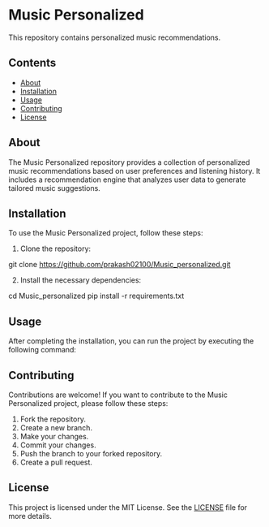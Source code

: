 <!DOCTYPE html>
<html>
<head>
  <meta charset="UTF-8">
</head>
<body>
  <h1>Music Personalized</h1>
  <p>This repository contains personalized music recommendations.</p>
  
  <h2>Contents</h2>
  <ul>
    <li><a href="#about">About</a></li>
    <li><a href="#installation">Installation</a></li>
    <li><a href="#usage">Usage</a></li>
    <li><a href="#contributing">Contributing</a></li>
    <li><a href="#license">License</a></li>
  </ul>

  <h2 id="about">About</h2>
  <p>The Music Personalized repository provides a collection of personalized music recommendations based on user preferences and listening history. It includes a recommendation engine that analyzes user data to generate tailored music suggestions.</p>
  
  <h2 id="installation">Installation</h2>
  <p>To use the Music Personalized project, follow these steps:</p>
  <ol>
    <li>Clone the repository:</li>
  </ol>


  git clone https://github.com/prakash02100/Music_personalized.git
  <ol start="2">
    <li>Install the necessary dependencies:</li>
  </ol>

cd Music_personalized
pip install -r requirements.txt
  <h2 id="usage">Usage</h2>
  <p>After completing the installation, you can run the project by executing the following command:</p>
  <h2 id="contributing">Contributing</h2>
  <p>Contributions are welcome! If you want to contribute to the Music Personalized project, please follow these steps:</p>
  <ol>
    <li>Fork the repository.</li>
    <li>Create a new branch.</li>
    <li>Make your changes.</li>
    <li>Commit your changes.</li>
    <li>Push the branch to your forked repository.</li>
    <li>Create a pull request.</li>
  </ol>
  <h2 id="license">License</h2>
  <p>This project is licensed under the MIT License. See the <a href="LICENSE">LICENSE</a> file for more details.</p>
</body>
</html>
